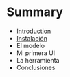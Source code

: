 # Summary

* [Introduction](README.md)
* [Instalación](Instalacion.MD)
* El modelo
* Mi primera UI
* La herramienta
* Conclusiones

